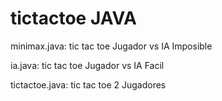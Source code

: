 # tictactoe JAVA
minimax.java: tic tac toe Jugador vs IA Imposible

ia.java: tic tac toe Jugador vs IA Facil

tictactoe.java: tic tac toe 2 Jugadores
